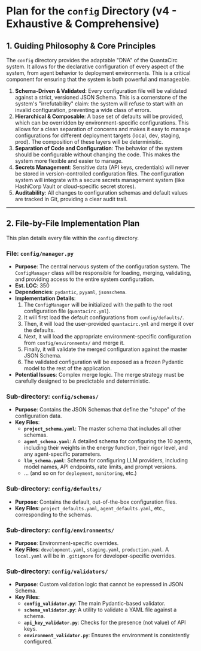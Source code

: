 # Plan for the `config` Directory (v4 - Exhaustive & Comprehensive)

## 1. Guiding Philosophy & Core Principles

The `config` directory provides the adaptable "DNA" of the QuantaCirc system. It allows for the declarative configuration of every aspect of the system, from agent behavior to deployment environments. This is a critical component for ensuring that the system is both powerful and manageable.

1.  **Schema-Driven & Validated**: Every configuration file will be validated against a strict, versioned JSON Schema. This is a cornerstone of the system's "irrefutability" claim: the system will refuse to start with an invalid configuration, preventing a wide class of errors.
2.  **Hierarchical & Composable**: A base set of defaults will be provided, which can be overridden by environment-specific configurations. This allows for a clean separation of concerns and makes it easy to manage configurations for different deployment targets (local, dev, staging, prod). The composition of these layers will be deterministic.
3.  **Separation of Code and Configuration**: The behavior of the system should be configurable without changing the code. This makes the system more flexible and easier to manage.
4.  **Secrets Management**: Sensitive data (API keys, credentials) will never be stored in version-controlled configuration files. The configuration system will integrate with a secure secrets management system (like HashiCorp Vault or cloud-specific secret stores).
5.  **Auditability**: All changes to configuration schemas and default values are tracked in Git, providing a clear audit trail.

---

## 2. File-by-File Implementation Plan

This plan details every file within the `config` directory.

### **File: `config/manager.py`**
*   **Purpose**: The central nervous system of the configuration system. The `ConfigManager` class will be responsible for loading, merging, validating, and providing access to the entire system configuration.
*   **Est. LOC**: 350
*   **Dependencies**: `pydantic`, `pyyaml`, `jsonschema`.
*   **Implementation Details**:
    1.  The `ConfigManager` will be initialized with the path to the root configuration file (`quantacirc.yml`).
    2.  It will first load the default configurations from `config/defaults/`.
    3.  Then, it will load the user-provided `quantacirc.yml` and merge it over the defaults.
    4.  Next, it will load the appropriate environment-specific configuration from `config/environments/` and merge it.
    5.  Finally, it will validate the merged configuration against the master JSON Schema.
    6.  The validated configuration will be exposed as a frozen Pydantic model to the rest of the application.
*   **Potential Issues**: Complex merge logic. The merge strategy must be carefully designed to be predictable and deterministic.

### **Sub-directory: `config/schemas/`**
*   **Purpose**: Contains the JSON Schemas that define the "shape" of the configuration data.
*   **Key Files**:
    *   **`project_schema.yaml`**: The master schema that includes all other schemas.
    *   **`agent_schema.yaml`**: A detailed schema for configuring the 10 agents, including their weights in the energy function, their rigor level, and any agent-specific parameters.
    *   **`llm_schema.yaml`**: Schema for configuring LLM providers, including model names, API endpoints, rate limits, and prompt versions.
    *   ... (and so on for `deployment`, `monitoring`, etc.)

### **Sub-directory: `config/defaults/`**
*   **Purpose**: Contains the default, out-of-the-box configuration files.
*   **Key Files**: `project_defaults.yaml`, `agent_defaults.yaml`, etc., corresponding to the schemas.

### **Sub-directory: `config/environments/`**
*   **Purpose**: Environment-specific overrides.
*   **Key Files**: `development.yaml`, `staging.yaml`, `production.yaml`. A `local.yaml` will be in `.gitignore` for developer-specific overrides.

### **Sub-directory: `config/validators/`**
*   **Purpose**: Custom validation logic that cannot be expressed in JSON Schema.
*   **Key Files**:
    *   **`config_validator.py`**: The main Pydantic-based validator.
    *   **`schema_validator.py`**: A utility to validate a YAML file against a schema.
    *   **`api_key_validator.py`**: Checks for the presence (not value) of API keys.
    *   **`environment_validator.py`**: Ensures the environment is consistently configured.
